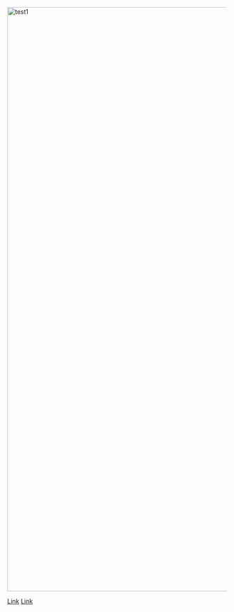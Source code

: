 
<img width="1344" alt="test1" src="https://user-images.githubusercontent.com/97211608/149271191-03c30fca-ae8c-4779-bfe6-3627869095d5.png">


[Link](lab-report-1-week-2.html)
[Link](https://<your-username>.github.io/<your-lab-reports-repo>/lab-report-1-week-2.html)
